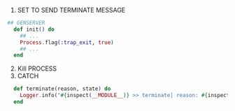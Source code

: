 

1. SET TO SEND TERMINATE MESSAGE
  ```elixir
  ## GENSERVER
    def init() do
      ## ...
      Process.flag(:trap_exit, true)
      ## ...
    end
  ```

2. Kill PROCESS
3. CATCH
  ```elixir
    def terminate(reason, state) do
      Logger.info("#{inspect(__MODULE__)} >> terminate| reason: #{inspect(reason)} | state: #{inspect(state)}")
    end
  ```


